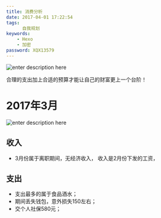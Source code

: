 ```yaml
---
title: 消费分析
date: 2017-04-01 17:22:54
tags:
      自我规划
keywords:
    - Hexo
    - 加密
password: XQX13579
---
```


![enter description here][1]

 合理的支出加上合适的预算才能让自己的财富更上一个台阶！
 
<!-- more -->

# 2017年3月
![enter description here][2]
## 收入

 - 3月份属于离职期间，无经济收入， 收入是2月份下发的工资，

## 支出

 - 支出最多的属于食品酒水；
 - 期间丢失钱包，意外损失150左右；
 - 交个人社保580元；


  [1]: http://oimqf80rv.bkt.clouddn.com/1491039914440.jpg "0.jpg"
  [2]: http://oimqf80rv.bkt.clouddn.com/1491039761262.jpg "1.jpg"
